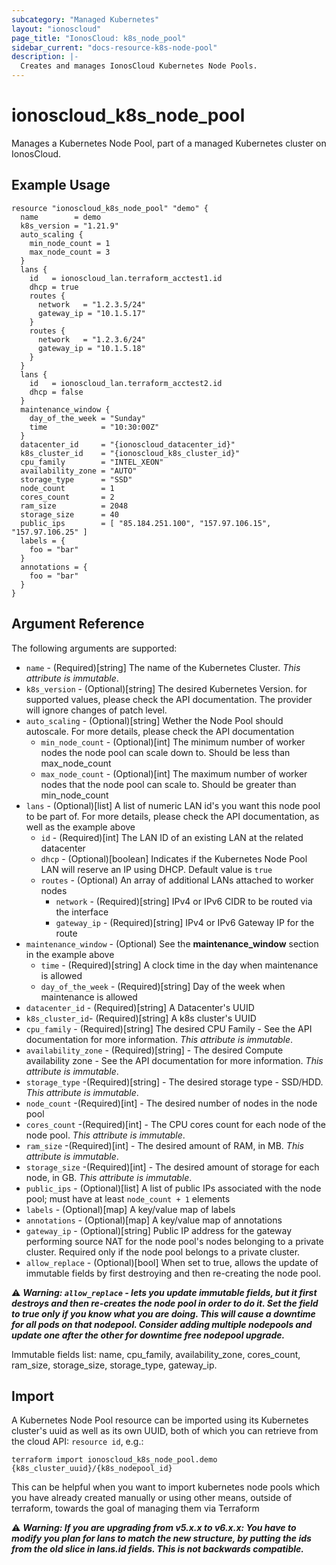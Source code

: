 ```yaml
---
subcategory: "Managed Kubernetes"
layout: "ionoscloud"
page_title: "IonosCloud: k8s_node_pool"
sidebar_current: "docs-resource-k8s-node-pool"
description: |-
  Creates and manages IonosCloud Kubernetes Node Pools.
---
```


# ionoscloud_k8s_node_pool

Manages a Kubernetes Node Pool, part of a managed Kubernetes cluster on IonosCloud.

## Example Usage

```hcl
resource "ionoscloud_k8s_node_pool" "demo" {
  name        = demo
  k8s_version = "1.21.9"
  auto_scaling {
    min_node_count = 1
    max_node_count = 3
  }
  lans {
    id   = ionoscloud_lan.terraform_acctest1.id
    dhcp = true
    routes {
      network   = "1.2.3.5/24"
      gateway_ip = "10.1.5.17"
    } 
    routes {
      network   = "1.2.3.6/24"
      gateway_ip = "10.1.5.18"
    } 
  }
  lans {
    id   = ionoscloud_lan.terraform_acctest2.id
    dhcp = false
  }
  maintenance_window {
    day_of_the_week = "Sunday"
    time            = "10:30:00Z"
  }
  datacenter_id     = "{ionoscloud_datacenter_id}"
  k8s_cluster_id    = "{ionoscloud_k8s_cluster_id}"
  cpu_family        = "INTEL_XEON"
  availability_zone = "AUTO"
  storage_type      = "SSD"
  node_count        = 1
  cores_count       = 2
  ram_size          = 2048
  storage_size      = 40
  public_ips        = [ "85.184.251.100", "157.97.106.15", "157.97.106.25" ]
  labels = {
    foo = "bar"
  }
  annotations = {
    foo = "bar"
  }
}

```

## Argument Reference

The following arguments are supported:

- `name` - (Required)[string] The name of the Kubernetes Cluster. *This attribute is immutable*.
- `k8s_version` - (Optional)[string] The desired Kubernetes Version. for supported values, please check the API documentation. The provider will ignore changes of patch level.
- `auto_scaling` - (Optional)[string] Wether the Node Pool should autoscale. For more details, please check the API documentation
  - `min_node_count` - (Optional)[int] The minimum number of worker nodes the node pool can scale down to. Should be less than max_node_count
  - `max_node_count` - (Optional)[int] The maximum number of worker nodes that the node pool can scale to. Should be greater than min_node_count
- `lans` - (Optional)[list] A list of numeric LAN id's you want this node pool to be part of. For more details, please check the API documentation, as well as the example above
  - `id` - (Required)[int] The LAN ID of an existing LAN at the related datacenter
  - `dhcp` - (Optional)[boolean] Indicates if the Kubernetes Node Pool LAN will reserve an IP using DHCP. Default value is `true`
  - `routes` - (Optional) An array of additional LANs attached to worker nodes
    - `network` - (Required)[string] IPv4 or IPv6 CIDR to be routed via the interface
    - `gateway_ip` - (Required)[string] IPv4 or IPv6 Gateway IP for the route
- `maintenance_window` - (Optional) See the **maintenance_window** section in the example above
  - `time` - (Required)[string] A clock time in the day when maintenance is allowed
  - `day_of_the_week` - (Required)[string] Day of the week when maintenance is allowed
- `datacenter_id` - (Required)[string] A Datacenter's UUID
- `k8s_cluster_id`- (Required)[string] A k8s cluster's UUID
- `cpu_family` - (Required)[string] The desired CPU Family - See the API documentation for more information. *This attribute is immutable*.
- `availability_zone` - (Required)[string] - The desired Compute availability zone - See the API documentation for more information. *This attribute is immutable*.
- `storage_type` -(Required)[string] - The desired storage type - SSD/HDD. *This attribute is immutable*.
- `node_count` -(Required)[int] - The desired number of nodes in the node pool
- `cores_count` -(Required)[int] - The CPU cores count for each node of the node pool. *This attribute is immutable*.
- `ram_size` -(Required)[int] - The desired amount of RAM, in MB. *This attribute is immutable*.
- `storage_size` -(Required)[int] - The desired amount of storage for each node, in GB. *This attribute is immutable*.
- `public_ips` - (Optional)[list] A list of public IPs associated with the node pool; must have at least `node_count + 1` elements  
- `labels` - (Optional)[map] A key/value map of labels
- `annotations` - (Optional)[map] A key/value map of annotations
- `gateway_ip` - (Optional)[string] Public IP address for the gateway performing source NAT for the node pool's nodes belonging to a private cluster. Required only if the node pool belongs to a private cluster.
- `allow_replace` - (Optional)[bool] When set to true, allows the update of immutable fields by first destroying and then re-creating the node pool.

⚠️ **_Warning: `allow_replace` - lets you update immutable fields, but it first destroys and then re-creates the node pool in order to do it. Set the field to true only if you know what you are doing.
This will cause a downtime for all pods on that nodepool. Consider adding multiple nodepools and update one after the other for downtime free nodepool upgrade._**

Immutable fields list: name, cpu_family, availability_zone, cores_count, ram_size, storage_size, storage_type, gateway_ip. 

## Import

A Kubernetes Node Pool resource can be imported using its Kubernetes cluster's uuid as well as its own UUID, both of which you can retrieve from the cloud API: `resource id`, e.g.:

```shell
terraform import ionoscloud_k8s_node_pool.demo {k8s_cluster_uuid}/{k8s_nodepool_id}
```

This can be helpful when you want to import kubernetes node pools which you have already created manually or using other means, outside of terraform, towards the goal of managing them via Terraform

⚠️ **_Warning: **If you are upgrading from v5.x.x to v6.x.x**: You have to modify you plan for lans to match the new structure, by putting the ids from the old slice in lans.id fields. This is not backwards compatible._**
